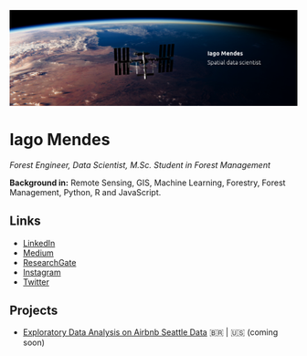 <p align="center">
  <img src="banner/github-banner.png">
</p>

# Iago Mendes
*Forest Engineer, Data Scientist, M.Sc. Student in Forest Management*

**Background in:** Remote Sensing, GIS, Machine Learning, Forestry, Forest Management, Python, R and JavaScript.

## Links
*   [LinkedIn](https://www.linkedin.com/in/iago-mendes/)
*   [Medium](https://medium.com/@oiagomendes)
*   [ResearchGate](https://www.researchgate.net/profile/Iago-Mendes-De-Oliveira)
*   [Instagram](https://www.instagram.com/oiagomendes/)
*   [Twitter](https://twitter.com/oiagomendes)

## Projects
*   [Exploratory Data Analysis on Airbnb Seattle Data](notebooks/PRJT1_Analisando_os_Dados_do_Airbnb_PT_BR_.ipynb) 🇧🇷 | 🇺🇸 (coming soon)
